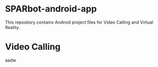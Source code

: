 # SPARbot-android-app

This repository contains Android project files for Video Calling and Virtual Reality.

# Video Calling

aadw
